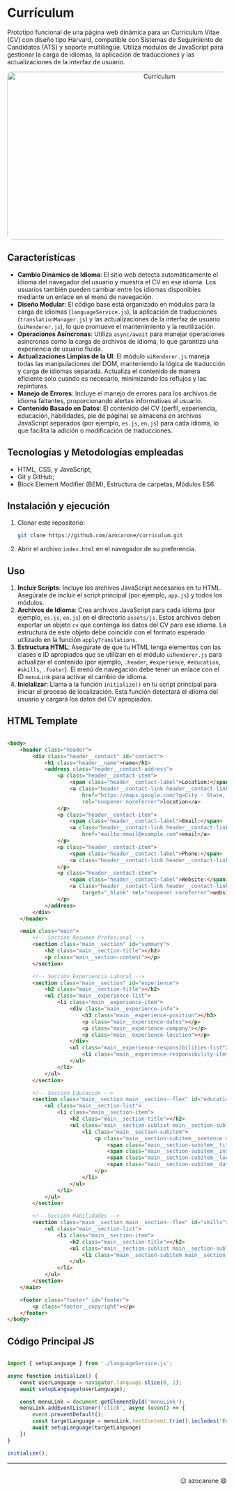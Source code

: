 # Currículum

Prototipo funcional de una página web dinámica para un Currículum Vitae (CV) con diseño tipo Harvard, compatible con Sistemas de Seguimiento de Candidatos (ATS) y soporte multilingüe. Utiliza módulos de JavaScript para gestionar la carga de idiomas, la aplicación de traducciones y las actualizaciones de la interfaz de usuario.

<div align="center"><img src="assets/img/screenshot.gif" alt="Currículum" width="683" height="384" style="border-radius: 10px;"></div>

## Característícas

- **Cambio Dinámico de Idioma**: El sitio web detecta automáticamente el idioma del navegador del usuario y muestra el CV en ese idioma. Los usuarios también pueden cambiar entre los idiomas disponibles mediante un enlace en el menú de navegación.
- **Diseño Modular**: El código base está organizado en módulos para la carga de idiomas (`languageService.js`), la aplicación de traducciones (`translationManager.js`) y las actualizaciones de la interfaz de usuario (`uiRenderer.js`), lo que promueve el mantenimiento y la reutilización.
- **Operaciones Asíncronas**: Utiliza `async/await` para manejar operaciones asíncronas como la carga de archivos de idioma, lo que garantiza una experiencia de usuario fluida.
- **Actualizaciones Limpias de la UI**: El módulo `uiRenderer.js` maneja todas las manipulaciones del DOM, manteniendo la lógica de traducción y carga de idiomas separada. Actualiza el contenido de manera eficiente solo cuando es necesario, minimizando los reflujos y las repinturas.
- **Manejo de Errores**: Incluye el manejo de errores para los archivos de idioma faltantes, proporcionando alertas informativas al usuario.
- **Contenido Basado en Datos**: El contenido del CV (perfil, experiencia, educación, habilidades, pie de página) se almacena en archivos JavaScript separados (por ejemplo, `es.js`, `en.js`) para cada idioma, lo que facilita la adición o modificación de traducciones.

## Tecnologías y Metodologías empleadas

- HTML, CSS, y JavaScript;
- Git y GitHub;
- Block Element Modifier (BEM), Estructura de carpetas, Módulos ES6. 

## Instalación y ejecución

1. Clonar este repositorio:
   
   ```bash
   git clone https://github.com/azocarone/curriculum.git
   ```

2. Abrir el archivo `index.html` en el navegador de su preferencia.

## Uso

1. **Incluir Scripts**: Incluye los archivos JavaScript necesarios en tu HTML. Asegúrate de incluir el script principal (por ejemplo, `app.js`) y todos los módulos.
2. **Archivos de Idioma**: Crea archivos JavaScript para cada idioma (por ejemplo, `es.js`, `en.js`) en el directorio `assets/js`. Estos archivos deben exportar un objeto `cv` que contenga los datos del CV para ese idioma. La estructura de este objeto debe coincidir con el formato esperado utilizado en la función `applyTranslations`.
3. **Estructura HTML**: Asegúrate de que tu HTML tenga elementos con las clases e ID apropiados que se utilizan en el módulo `uiRenderer.js` para actualizar el contenido (por ejemplo, `.header`, `#experience`, `#education`, `#skills`, `.footer`). El menú de navegación debe tener un enlace con el ID `menuLink` para activar el cambio de idioma.
4. **Inicializar**: Llama a la función `initialize()` en tu script principal para iniciar el proceso de localización. Esta función detectará el idioma del usuario y cargará los datos del CV apropiados.

## HTML Template

``` html 

<body>
    <header class="header">
        <div class="header__contact" id="contact">
            <h1 class="header__name">name</h1>
            <address class="header__contact-address">
                <p class="header__contact-item">
                    <span class="header__contact-label">Location:</span>
                    <a class="header__contact-link header__contact-link--location"
                        href="https://maps.google.com/?q=City - State, Country" target="_blank"
                        rel="noopener noreferrer">location</a>
                </p>
                <p class="header__contact-item">
                    <span class="header__contact-label">Email:</span>
                    <a class="header__contact-link header__contact-link--email"
                        href="mailto:email@example.com">email</a>
                </p>
                <p class="header__contact-item">
                    <span class="header__contact-label">Phone:</span>
                    <a class="header__contact-link header__contact-link--phone" href="tel:+001234567890">phone</a>
                </p>
                <p class="header__contact-item">
                    <span class="header__contact-label">Website:</span>
                    <a class="header__contact-link header__contact-link--website" href="https://example.com"
                        target="_blank" rel="noopener noreferrer">website</a>
                </p>
            </address>
        </div>
    </header>

    <main class="main">
        <!-- Sección Resumen Profesional -->
        <section class="main__section" id="summary">
            <h2 class="main__section-title"></h2>
            <p class="main__section-content"></p>
        </section>

        <!-- Sección Experiencia Laboral -->
        <section class="main__section" id="experience">
            <h2 class="main__section-title"></h2>
            <ul class="main__experience-list">
                <li class="main__experience-item">
                    <div class="main__experience-info">
                        <h3 class="main__experience-position"></h3>
                        <p class="main__experience-dates"></p>
                        <p class="main__experience-company"></p>
                        <p class="main__experience-location"></p>
                    </div>
                    <ul class="main__experience-responsibilities-list">
                        <li class="main__experience-responsibility-item"></li>
                    </ul>
                </li>
            </ul>
        </section>

        <!-- Sección Educación -->
        <section class="main__section main__section--flex" id="education">
            <ul class="main__section-list">
                <li class="main__section-item">
                    <h2 class="main__section-title"></h2>
                    <ul class="main__section-sublist main__section-sublist--flex">
                        <li class="main__section-subitem">
                            <p class="main__section-subitem__sentence main__section-subitem__sentence--comma">
                                <span class="main__section-subitem__title"></span>
                                <span class="main__section-subitem__institution"></span>
                                <span class="main__section-subitem__location"></span>
                                <span class="main__section-subitem__dates"></span>
                            </p>
                        </li>
                    </ul>
                </li>
            </ul>
        </section>

        <!-- Sección Habilidades -->
        <section class="main__section main__section--flex" id="skills">
            <ul class="main__section-list">
                <li class="main__section-item">
                    <h2 class="main__section-title"></h2>
                    <ul class="main__section-sublist main__section-sublist--flex">
                        <li class="main__section-subitem main__section-subitem--comma"></li>
                    </ul>
                </li>
            </ul>
        </section>
    </main>

    <footer class="footer" id="footer">
        <p class="footer__copyright"></p>
    </footer>
</body>

``` 

## Código Principal JS

``` js

import { setupLanguage } from './languageService.js';

async function initialize() {
    const userLanguage = navigator.language.slice(0, 2);
    await setupLanguage(userLanguage);

    const menuLink = document.getElementById('menuLink');
    menuLink.addEventListener('click', async (event) => {
        event.preventDefault();
        const targetLanguage = menuLink.textContent.trim().includes('English') ? 'en' : 'es';
        await setupLanguage(targetLanguage)
    })
}

initialize();

```

---
<div align="right"><br>😉 azocarone 😄</div>
